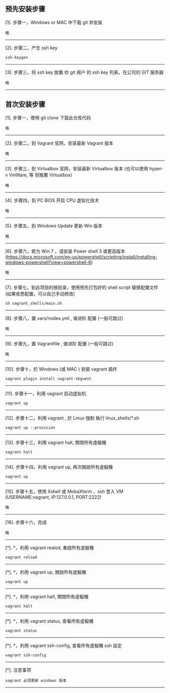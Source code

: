 ## 预先安装步骤
[1]. 步骤一，Windows or MAC 中下载 git 并安装
``` OS
略
```
---------------------------------------

[2]. 步骤二，产生 ssh key
```shell
ssh-keygen
```
---------------------------------------

[3]. 步骤三，将 ssh key 放置 你 git 用户 的 ssh key 列表，在公司的 GIT 服务器 
```shell
略
```
---------------------------------------

## 首次安装步骤

[1]. 步骤一，使用 git clone 下载此仓库代码
```shell
略
```
---------------------------------------

[2]. 步骤二，到 Vagrant 官网，安装最新 Vagrant 版本
```OS
略
```
---------------------------------------

[3]. 步骤三，到 Virtualbox 官网，安装最新 Virtualbox 版本 (也可以使用 hyper-v VmWare, 等 但推薦 Virtualbox)
```OS
略
```
---------------------------------------
[4]. 步骤四，到 PC BIOS 开启 CPU 虚拟化技术
```BIOS
略
```
---------------------------------------

[5]. 步骤五，到 Windows Update 更新 Win 版本
```OS
略
```
---------------------------------------

[6]. 步骤六，若为 Win 7 ，请安装 Power shell 3 或更高版本 (https://docs.microsoft.com/en-us/powershell/scripting/install/installing-windows-powershell?view=powershell-6)
```OS
略
```
---------------------------------------

[7]. 步骤七，到此项目的根目录，使用预先打包好的 shell script 替换配置文件 (如果收悉配置，可以自己手动修改)
```shell
sh vagrant_shells/main.sh
```
---------------------------------------

[8]. 步骤八，置 vars/nodes.yml , 做进阶 配置 (一般可跳过)
```IDE
略
```
---------------------------------------
[9]. 步骤九，置 Vagrantfile , 做进阶 配置 (一般可跳过)
```IDE
略
```
---------------------------------------

[10]. 步骤十，於 Windows (或 MAC ) 安裝 vagrant 插件
```shell
vagrant plugin install vagrant-vbguest
```
---------------------------------------

[11]. 步骤十一，利用 vagrant 启动虚拟机
```shell
vagrant up
```
---------------------------------------

[12]. 步骤十二，利用 vagrant , 於 Linux 強制 執行 linux_shells/*.sh  
```shell
vagrant up --provision
```
---------------------------------------

[13]. 步骤十三，利用 vagrant halt, 關閉所有虛擬機
```shell
vagrant halt
```
---------------------------------------

[14]. 步骤十四，利用 vagrant up, 再次開啟所有虛擬機
```shell
vagrant up
```
---------------------------------------

[15]. 步骤十五，使用 Xshell 或 MobaXterm ，ssh 登入 VM (USERNAME:vagrant, IP:127.0.0.1, PORT:2222)
```shell
略
```
---------------------------------------

[16]. 步骤十六，完成
```shell
略
```
---------------------------------------

[*]. *，利用 vagrant realod, 重啟所有虛擬機
```shell
vagrant reload
```
---------------------------------------

[*]. *，利用 vagrant up, 開啟所有虛擬機
```shell
vagrant up
```
---------------------------------------

[*]. *，利用 vagrant halt, 關閉所有虛擬機
```shell
vagrant halt
```
---------------------------------------

[*]. *，利用 vagrant status, 查看所有虛擬機
```shell
vagrant status
```
---------------------------------------

[*]. *，利用 vagrant ssh-config, 查看所有虛擬機 ssh 設定
```shell
vagrant ssh-config
```

---------------------------------------

[*]. 注意事项
```shell
vagrant 必须更新 windows 版本
```

---------------------------------------
